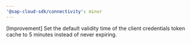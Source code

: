 ```yaml
---
'@sap-cloud-sdk/connectivity': minor
---
```


[Improvement] Set the default validity time of  the client credentials token cache to 5 minutes instead of never expiring.
